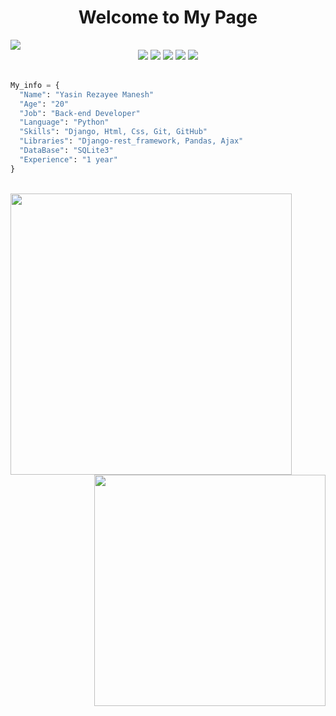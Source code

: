 <h1 align="center">Welcome to My Page</h1>

<img src="https://user-images.githubusercontent.com/74038190/212284100-561aa473-3905-4a80-b561-0d28506553ee.gif"/>

<div align=center>
  <img src="https://img.icons8.com/?size=60&id=20909&format=png&color=000000"/>
  <img src="https://img.icons8.com/?size=60&id=3BTBsJs5myRy&format=png&color=000000"/>
  <img src="https://img.icons8.com/?size=60&id=Rc0Xn5AtE8kX&format=png&color=000000"/>
  <img src="https://img.icons8.com/?size=60&id=IuuVVwsdTi2v&format=png&color=000000"/>
  <img src="https://img.icons8.com/?size=60&id=20906&format=png&color=000000"/>
</div>
<br>

```python
My_info = {
  "Name": "Yasin Rezayee Manesh"
  "Age": "20"
  "Job": "Back-end Developer"
  "Language": "Python"
  "Skills": "Django, Html, Css, Git, GitHub"
  "Libraries": "Django-rest_framework, Pandas, Ajax"
  "DataBase": "SQLite3"
  "Experience": "1 year"
}
```
<br>

<div>
  <img src="https://github-readme-activity-graph.vercel.app/graph?username=YasinRezayeeManesh&theme=react-dark" width="450px"/>
  <img src="https://github-readme-stats.vercel.app/api?username=YasinRezayeeManesh&show_icons=true&theme=dark" width="370px" align="right"/>
</div>
<!-- <div align="center">
  <img src="https://github-readme-stats.vercel.app/api?username=YasinRezayeeManesh&show_icons=true&theme=dark"/>
</div> -->
